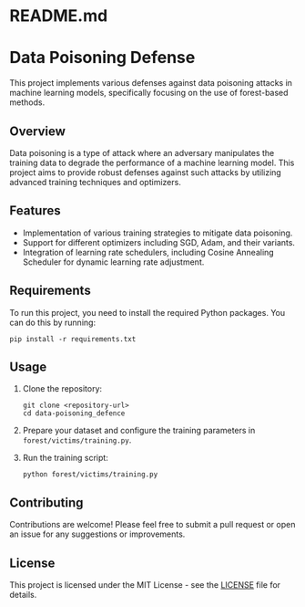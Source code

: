# README.md

# Data Poisoning Defense

This project implements various defenses against data poisoning attacks in machine learning models, specifically focusing on the use of forest-based methods.

## Overview

Data poisoning is a type of attack where an adversary manipulates the training data to degrade the performance of a machine learning model. This project aims to provide robust defenses against such attacks by utilizing advanced training techniques and optimizers.

## Features

- Implementation of various training strategies to mitigate data poisoning.
- Support for different optimizers including SGD, Adam, and their variants.
- Integration of learning rate schedulers, including Cosine Annealing Scheduler for dynamic learning rate adjustment.

## Requirements

To run this project, you need to install the required Python packages. You can do this by running:

```
pip install -r requirements.txt
```

## Usage

1. Clone the repository:
   ```
   git clone <repository-url>
   cd data-poisoning_defence
   ```

2. Prepare your dataset and configure the training parameters in `forest/victims/training.py`.

3. Run the training script:
   ```
   python forest/victims/training.py
   ```

## Contributing

Contributions are welcome! Please feel free to submit a pull request or open an issue for any suggestions or improvements.

## License

This project is licensed under the MIT License - see the [LICENSE](LICENSE) file for details.